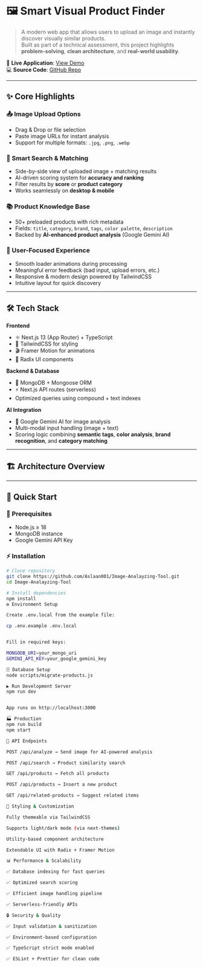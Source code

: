# 🖼️ Smart Visual Product Finder

> A modern web app that allows users to upload an image and instantly discover visually similar products.  
> Built as part of a technical assessment, this project highlights **problem-solving**, **clean architecture**, and **real-world usability**.

🔗 **Live Application**: [View Demo](https://image-analayzing-tool.onrender.com/)  
💻 **Source Code**: [GitHub Repo](https://github.com/Aslaan001/Image-Analayzing-Tool)

---

## ✨ Core Highlights

### 📤 Image Upload Options

- Drag & Drop or file selection
- Paste image URLs for instant analysis
- Support for multiple formats: `.jpg`, `.png`, `.webp`

### 🔎 Smart Search & Matching

- Side-by-side view of uploaded image + matching results
- AI-driven scoring system for **accuracy and ranking**
- Filter results by **score** or **product category**
- Works seamlessly on **desktop & mobile**

### 📚 Product Knowledge Base

- 50+ preloaded products with rich metadata
- Fields: `title`, `category`, `brand`, `tags`, `color palette`, `description`
- Backed by **AI-enhanced product analysis** (Google Gemini AI)

### 🌟 User-Focused Experience

- Smooth loader animations during processing
- Meaningful error feedback (bad input, upload errors, etc.)
- Responsive & modern design powered by TailwindCSS
- Intuitive layout for quick discovery

---

## 🛠️ Tech Stack

**Frontend**

- ⚛️ Next.js 13 (App Router) + TypeScript
- 🎨 TailwindCSS for styling
- 🎬 Framer Motion for animations
- 🧩 Radix UI components

**Backend & Database**

- 🍃 MongoDB + Mongoose ORM
- ⚡ Next.js API routes (serverless)
- Optimized queries using compound + text indexes

**AI Integration**

- 🤖 Google Gemini AI for image analysis
- Multi-modal input handling (image + text)
- Scoring logic combining **semantic tags**, **color analysis**, **brand recognition**, and **category matching**

---

## 🏗️ Architecture Overview

---

## 🚀 Quick Start

### 📌 Prerequisites

- Node.js ≥ 18
- MongoDB instance
- Google Gemini API Key

### ⚡ Installation

```bash
# Clone repository
git clone https://github.com/Aslaan001/Image-Analayzing-Tool.git
cd Image-Analayzing-Tool

# Install dependencies
npm install
⚙️ Environment Setup

Create .env.local from the example file:

cp .env.example .env.local


Fill in required keys:

MONGODB_URI=your_mongo_uri
GEMINI_API_KEY=your_google_gemini_key

🗄️ Database Setup
node scripts/migrate-products.js

▶️ Run Development Server
npm run dev


App runs on http://localhost:3000

🏭 Production
npm run build
npm start

📡 API Endpoints

POST /api/analyze → Send image for AI-powered analysis

POST /api/search → Product similarity search

GET /api/products → Fetch all products

POST /api/products → Insert a new product

GET /api/related-products → Suggest related items

🎨 Styling & Customization

Fully themeable via TailwindCSS

Supports light/dark mode (via next-themes)

Utility-based component architecture

Extendable UI with Radix + Framer Motion

📊 Performance & Scalability

✅ Database indexing for fast queries

✅ Optimized search scoring

✅ Efficient image handling pipeline

✅ Serverless-friendly APIs

🔒 Security & Quality

✅ Input validation & sanitization

✅ Environment-based configuration

✅ TypeScript strict mode enabled

✅ ESLint + Prettier for clean code
```
